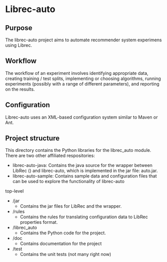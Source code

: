 # Librec-auto

## Purpose

The librec-auto project aims to automate recommender system experimens using Librec. 

## Workflow

The workflow of an experiment involves identifying appropriate data, creating 
training / test splits, implementing or choosing algorithms, running experiments
(possibly with a range of different parameters), and reporting on the results.

## Configuration

Librec-auto uses an XML-based configuration system similar to Maven or Ant. 

## Project structure

This directory contains the Python libraries for the librec_auto module. There are two other affiliated
respositories:

- librec-auto-java: Contains the java source for the wrapper between LibRec () and librec-auto, which is implemented
in the jar file: auto.jar.
- librec-auto-sample: Contains sample data and configuration files that can be used to explore the functionality
of librec-auto

top-level
* /jar
    * Contains the jar files for LibRec and the wrapper. 
* /rules
    * Contains the rules for translating configuration data to LibRec properties format.
* /librec_auto
	* Contains the Python code for the project.
* /doc
	* Contains documentation for the project
* /test
	* Contains the unit tests (not many right now)

	

